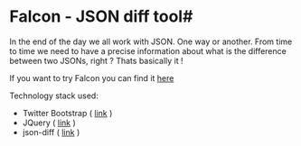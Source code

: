 # Falcon - JSON diff tool#

In the end of the day we all work with JSON. One way or another. From time to time we need to have a precise information about what is the difference between two JSONs, right ? Thats basically it ! 

If you want to try Falcon you can find it [here](http://pkafel.github.io/falcon/)

Technology stack used:
* Twitter Bootstrap ( [link](http://getbootstrap.com/) )
* JQuery ( [link](https://jquery.com/) )
* json-diff ( [link](https://github.com/pkafel/json-diff) )
